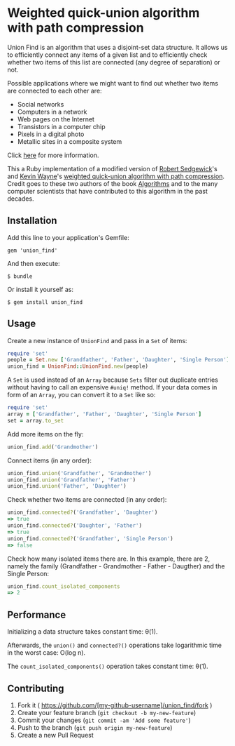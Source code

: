 # Weighted quick-union algorithm with path compression

Union Find is an algorithm that uses a disjoint-set data structure. It allows us to efficiently connect any items of a given list and to efficiently check whether two items of this list are connected (any degree of separation) or not.

Possible applications where we might want to find out whether two items are connected to each other are:
* Social networks
* Computers in a network
* Web pages on the Internet
* Transistors in a computer chip
* Pixels in a digital photo
* Metallic sites in a composite system

Click [here](https://www.cs.princeton.edu/~rs/AlgsDS07/01UnionFind.pdf) for more information.

This a Ruby implementation of a modified version of [Robert Sedgewick](http://www.cs.princeton.edu/~rs/)'s and [Kevin Wayne](http://www.cs.princeton.edu/~wayne/contact/)'s [weighted quick-union algorithm with path compression](http://algs4.cs.princeton.edu/15uf/UF.java.html). Credit goes to these two authors of the book [Algorithms](http://www.amazon.com/gp/product/032157351X/ref=as_li_qf_sp_asin_il_tl?ie=UTF8&tag=algs4-20&linkCode=as2&camp=1789&creative=9325&creativeASIN=032157351X) and to the many computer scientists that have contributed to this algorithm in the past decades.

## Installation

Add this line to your application's Gemfile:

    gem 'union_find'

And then execute:

    $ bundle

Or install it yourself as:

    $ gem install union_find

## Usage

Create a new instance of `UnionFind` and pass in a `Set` of items:

```ruby
require 'set'
people = Set.new ['Grandfather', 'Father', 'Daughter', 'Single Person']
union_find = UnionFind::UnionFind.new(people)
```

A `Set` is used instead of an `Array` because `Sets` filter out duplicate entries without having to call an expensive `#uniq!` method. If your data comes in form of an `Array`, you can convert it to a `Set` like so:

```ruby
require 'set'
array = ['Grandfather', 'Father', 'Daughter', 'Single Person']
set = array.to_set
```

Add more items on the fly:

```ruby
union_find.add('Grandmother')
```

Connect items (in any order):

```ruby
union_find.union('Grandfather', 'Grandmother')
union_find.union('Grandfather', 'Father')
union_find.union('Father', 'Daughter')
```

Check whether two items are connected (in any order):

```ruby
union_find.connected?('Grandfather', 'Daughter')
=> true
union_find.connected?('Daughter', 'Father')
=> true
union_find.connected?('Grandfather', 'Single Person')
=> false
```

Check how many isolated items there are. In this example, there are 2, namely the family (Grandfather - Grandmother - Father - Daugther) and the Single Person:

```ruby
union_find.count_isolated_components
=> 2
```

## Performance

Initializing a data structure takes constant time: θ(1).

Afterwards, the `union()` and `connected?()` operations take logarithmic time in the worst case: O(log n).

The `count_isolated_components()` operation takes constant time: θ(1).

## Contributing

1. Fork it ( https://github.com/[my-github-username]/union_find/fork )
2. Create your feature branch (`git checkout -b my-new-feature`)
3. Commit your changes (`git commit -am 'Add some feature'`)
4. Push to the branch (`git push origin my-new-feature`)
5. Create a new Pull Request
